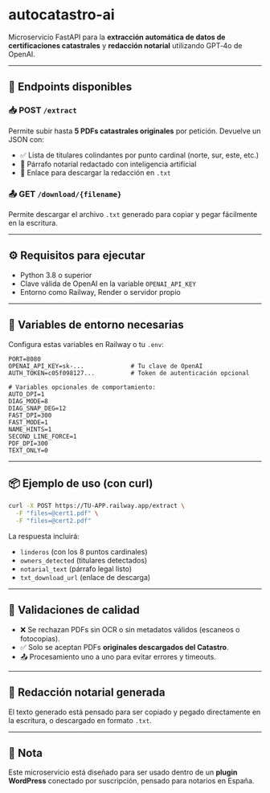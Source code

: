 # autocatastro-ai

Microservicio FastAPI para la **extracción automática de datos de certificaciones catastrales** y **redacción notarial** utilizando GPT‑4o de OpenAI.

---

## 🚀 Endpoints disponibles

### 📥 POST `/extract`
Permite subir hasta **5 PDFs catastrales originales** por petición. Devuelve un JSON con:

- ✅ Lista de titulares colindantes por punto cardinal (norte, sur, este, etc.)
- 📄 Párrafo notarial redactado con inteligencia artificial
- 🔗 Enlace para descargar la redacción en `.txt`

### 📤 GET `/download/{filename}`
Permite descargar el archivo `.txt` generado para copiar y pegar fácilmente en la escritura.

---

## ⚙️ Requisitos para ejecutar

- Python 3.8 o superior
- Clave válida de OpenAI en la variable `OPENAI_API_KEY`
- Entorno como Railway, Render o servidor propio

---

## 🧪 Variables de entorno necesarias

Configura estas variables en Railway o tu `.env`:

```env
PORT=8080
OPENAI_API_KEY=sk-...             # Tu clave de OpenAI
AUTH_TOKEN=c05f098127...          # Token de autenticación opcional

# Variables opcionales de comportamiento:
AUTO_DPI=1
DIAG_MODE=8
DIAG_SNAP_DEG=12
FAST_DPI=300
FAST_MODE=1
NAME_HINTS=1
SECOND_LINE_FORCE=1
PDF_DPI=300
TEXT_ONLY=0
```

---

## 📦 Ejemplo de uso (con curl)

```bash
curl -X POST https://TU-APP.railway.app/extract \
  -F "files=@cert1.pdf" \
  -F "files=@cert2.pdf"
```

La respuesta incluirá:
- `linderos` (con los 8 puntos cardinales)
- `owners_detected` (titulares detectados)
- `notarial_text` (párrafo legal listo)
- `txt_download_url` (enlace de descarga)

---

## 🛑 Validaciones de calidad

- ❌ Se rechazan PDFs sin OCR o sin metadatos válidos (escaneos o fotocopias).
- ✅ Solo se aceptan PDFs **originales descargados del Catastro**.
- 📤 Procesamiento uno a uno para evitar errores y timeouts.

---

## 🧾 Redacción notarial generada

El texto generado está pensado para ser copiado y pegado directamente en la escritura, o descargado en formato `.txt`.

---

## 📌 Nota

Este microservicio está diseñado para ser usado dentro de un **plugin WordPress** conectado por suscripción, pensado para notarios en España.
